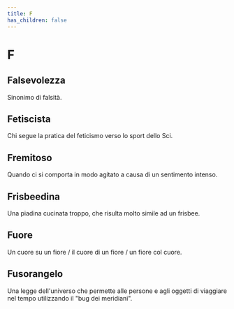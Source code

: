 ```yaml
---
title: F
has_children: false
---
```

# F

## Falsevolezza
Sinonimo di falsità.

## Fetiscista
Chi segue la pratica del feticismo verso lo sport dello Sci.

## Fremitoso
Quando ci si comporta in modo agitato a causa di un sentimento intenso.

## Frisbeedina
Una piadina cucinata troppo, che risulta molto simile ad un frisbee.

## Fuore
Un cuore su un fiore / il cuore di un fiore / un fiore col cuore.

## Fusorangelo
Una legge dell'universo che permette alle persone e agli oggetti di viaggiare nel tempo utilizzando il "bug dei meridiani".
